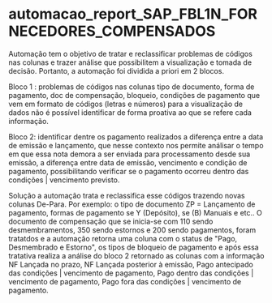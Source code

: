 # automacao_report_SAP_FBL1N_FORNECEDORES_COMPENSADOS

Automação tem o objetivo de tratar e reclassificar problemas de códigos nas colunas e trazer análise que possibilitem a visualização e tomada de decisão. Portanto, a automação foi dividida a priori em 2 blocos.

Bloco 1 : problemas de códigos nas colunas tipo de documento, forma de pagamento, doc de compensação, bloqueio, condições de pagamento que vem em formato de códigos (letras e números) para a visualização de dados não é possível identificar de forma proativa ao que se refere cada informação.

Bloco 2: identificar dentre os pagamento realizados a diferença entre a data de emissão e lançamento, que nesse contexto nos permite análisar o tempo em que essa nota demora a ser enviada para processamento desde sua emissão, a diferença entre data de emissão, vencimento e condição de pagamento, possibilitando verificar se o pagamento ocorreu dentro das condições | vencimento previsto. 

Solução a automação trata e reclassifica esse códigos trazendo novas colunas De-Para. Por exemplo: o tipo de documento ZP = Lançamento de pagamento, formas de pagamento se Y (Depósito), se (B) Manuais e etc.. O documento de compensação que se inicia-se com 110 sendo desmembramentos, 350 sendo estornos e 200 sendo pagamentos, foram tratatdos e a automação retorna uma coluna com o status de "Pago, Desmembrado e Estorno", os tipos de bloqueio de pagamento e após essa tratativa realiza a análise do bloco 2 retornado as colunas com a informação NF Lançada no prazo, NF Lançada posterior à emissão, Pago antecipado das condições | vencimento de pagamento, Pago dentro das condições | vencimento de pagamento, Pago fora das condições | vencimento de pagamento.




